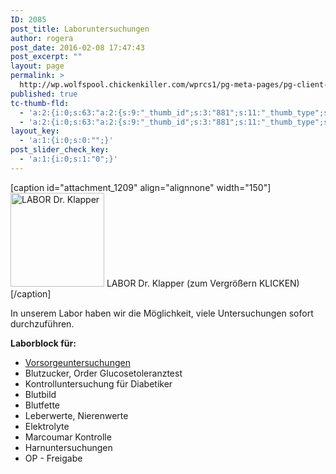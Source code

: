 ```yaml
---
ID: 2085
post_title: Laboruntersuchungen
author: rogera
post_date: 2016-02-08 17:47:43
post_excerpt: ""
layout: page
permalink: >
  http://wp.wolfspool.chickenkiller.com/wprcs1/pg-meta-pages/pg-client-pages-rmz/kassenleistungen/spezielle-untersuchungen/laboruntersuchungen/
published: true
tc-thumb-fld:
  - 'a:2:{i:0;s:63:"a:2:{s:9:"_thumb_id";s:3:"881";s:11:"_thumb_type";s:5:"thumb";}";i:1;s:63:"a:2:{s:9:"_thumb_id";s:3:"881";s:11:"_thumb_type";s:5:"thumb";}";}'
  - 'a:2:{i:0;s:63:"a:2:{s:9:"_thumb_id";s:3:"881";s:11:"_thumb_type";s:5:"thumb";}";i:1;s:63:"a:2:{s:9:"_thumb_id";s:3:"881";s:11:"_thumb_type";s:5:"thumb";}";}'
layout_key:
  - 'a:1:{i:0;s:0:"";}'
post_slider_check_key:
  - 'a:1:{i:0;s:1:"0";}'
---
```

[caption id="attachment_1209" align="alignnone" width="150"]<a href="http://wp.wolfspool.chickenkiller.com/wpasecms/wp-content/uploads/2016/03/Labor-Neu-4_2k.jpg" rel="attachment wp-att-1209"><img class="wp-image-1209 size-thumbnail" src="http://wp.wolfspool.chickenkiller.com/wpasecms/wp-content/uploads/2016/03/Labor-Neu-4_2k-150x150.jpg" alt="LABOR Dr. Klapper" width="150" height="150" /></a> LABOR Dr. Klapper (zum Vergrößern KLICKEN)[/caption]

In unserem Labor haben wir die Möglichkeit, viele Untersuchungen sofort durchzuführen.

<strong>Laborblock für:</strong>

<ul>
    <li><a href="./kassenleistungen/spezielle-untersuchungen/vorsorgeuntersuchungen/">Vorsorgeuntersuchungen</a></li>
    <li>Blutzucker, Order Glucosetoleranztest</li>
    <li>Kontrolluntersuchung für Diabetiker</li>
    <li>Blutbild</li>
    <li>Blutfette</li>
    <li>Leberwerte, Nierenwerte</li>
    <li>Elektrolyte</li>
    <li>Marcoumar Kontrolle</li>
    <li>Harnuntersuchungen</li>
    <li>OP - Freigabe</li>
</ul>